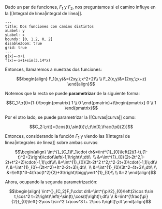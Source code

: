 
Dado un par de funciones, $F_1$ y $F_2$, nos preguntamos si el camino influye en la [[Integral de línea|integral de línea]]. 

```functionplot
---
title: Dos funciones con camino distintos
xLabel: y
yLabel: x
bounds: [0, 1.2, 0, 2]
disableZoom: true
grid: true
---
g(x)=-x+1
f(x)=-x+1+sin(3.14*x)
```



Entonces, llamaremos a nuestras dos funciones: 

$$\begin{align}
F_1(x,y)&=(2xy,\;x^2+2)\\  \\
F_2(x,y)&=(2xy,\;x+z)
\end{align}$$


Notemos que la recta se puede **parametrizar** de la siguiente forma: 

$$C_1:\;r(t)=(1-t)\begin{pmatrix}
1 \\
0
\end{pmatrix}+t\begin{pmatrix}
0 \\
1
\end{pmatrix}$$


Por el otro lado, se puede parametrizar la [[Curvas|curva]] como: 

$$C_2:\;r(t)=(\cos(t),\sin(t))\;\;t\in[0,\frac{\pi}{2}]$$

Entonces, considerando la función $F_1$ y viendo las [[Integral de línea|integrales de línea]] sobre ambas curvas: 

$$\begin{align}
\int^{}_{C_1}F_1\cdot dr&=\int^{1}_{0}\left(2t(1-t),(1-t)^2+2\right)\cdot\left(-1,1\right)\;dt\\  \\
&=\int^{1}_{0}(2t-2t^2,1-2t+t^2+2)\cdot(-1,1)\;dt\\\\
&=\int^{1}_{0}(2t-2t^2 t^2,t^2-2t+3)\cdot(-1,1)\;dt\\  \\
&=\int^{1}_{0}-(2t-t^2)+(t^2-2t+3)\;dt\\   \\
&=\int^{1}_{0}(3t^2-4t+3)\;dt\\  \\
&=\left(t^3-4\frac{t^2}{2}+3t\right)\bigg\vert^{1}_{0}\\  \\
&=2
\end{align}$$


Ahora, ocupando la segunda parametrización: 

$$\begin{align}
\int^{}_{C_2}F_1\cdot dr&=\int^{\pi/2}_{0}\left(2\cos t\sin t,\cos^2 t+2\right)\left(-\sin(t),\cos(t)\right)\;dt\\  \\
&=\int^{\frac{\pi}{2}}_{0}\left(-2\cos t\sin^2 t+\cos^3 t+ 2\cos t\right)\;dt
\end{align}$$